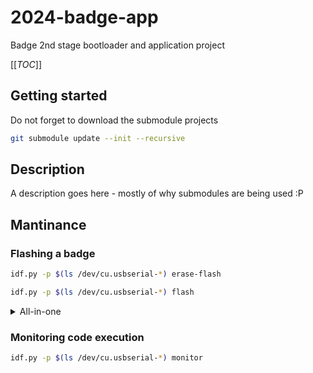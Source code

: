 # 2024-badge-app

Badge 2nd stage bootloader and application project

[[_TOC_]]

## Getting started

Do not forget to download the submodule projects
```bash
git submodule update --init --recursive
```

## Description

A description goes here - mostly of why submodules are being used :P

## Mantinance

### Flashing a badge

```bash
idf.py -p $(ls /dev/cu.usbserial-*) erase-flash
```

```bash
idf.py -p $(ls /dev/cu.usbserial-*) flash
```

<details>
<summary>All-in-one</summary>

```bash
idf.py -p $(ls /dev/cu.usbserial-*) erase-flash && idf.py -p $(ls /dev/cu.usbserial-*) flash
```

</details>

### Monitoring code execution

```bash
idf.py -p $(ls /dev/cu.usbserial-*) monitor
```